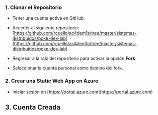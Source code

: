 

### 1. Clonar el Repositorio

- Tener una cuenta activa en GitHub.
- Acceder al siguiente repositorio:  
  [https://github.com/rcuello/ac4dem1a/tree/master/sistemas-distribuidos/poke-dex-lab](https://github.com/rcuello/ac4dem1a/tree/master/sistemas-distribuidos/poke-dex-lab)

- Regresar a la raíz del repositorio para activar la opción **Fork**.
- Seleccionar la cuenta personal como destino del fork.

### 2. Crear una Static Web App en Azure

- Iniciar sesión en [https://portal.azure.com](https://portal.azure.com)

## 3. Cuenta Creada
